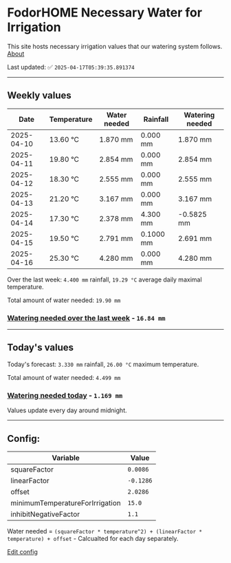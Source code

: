 # FodorHOME Necessary Water for Irrigation

This site hosts necessary irrigation values that our watering system follows. [About](https://github.com/redyau/irrigation)

Last updated: ✅ `2025-04-17T05:39:35.891374`

---

## Weekly values

| Date | Temperature | Water needed | Rainfall | Watering needed |
|-----|-----|-----|-----|-----|
| 2025-04-10 | 13.60 °C | 1.870 mm | 0.000 mm | 1.870 mm |
| 2025-04-11 | 19.80 °C | 2.854 mm | 0.000 mm | 2.854 mm |
| 2025-04-12 | 18.30 °C | 2.555 mm | 0.000 mm | 2.555 mm |
| 2025-04-13 | 21.20 °C | 3.167 mm | 0.000 mm | 3.167 mm |
| 2025-04-14 | 17.30 °C | 2.378 mm | 4.300 mm | -0.5825 mm |
| 2025-04-15 | 19.50 °C | 2.791 mm | 0.1000 mm | 2.691 mm |
| 2025-04-16 | 25.30 °C | 4.280 mm | 0.000 mm | 4.280 mm |


Over the last week: `4.400 mm` rainfall, `19.29 °C` average daily maximal temperature.

Total amount of water needed: `19.90 mm`

### [Watering needed over the last week](lastweek.txt) - `16.84 mm`

---

## Today's values

Today's forecast: `3.330 mm` rainfall, `26.00 °C` maximum temperature.

Total amount of water needed: `4.499 mm`

### [Watering needed today](today.txt) - `1.169 mm`

Values update every day around midnight.

---

## Config:

| Variable | Value |
|-----|-----|
| squareFactor | `0.0086` |
| linearFactor | `-0.1286` |
| offset | `2.0286` |
| minimumTemperatureForIrrigation | `15.0` |
| inhibitNegativeFactor | `1.1` |

Water needed = `(squareFactor * temperature^2) + (linearFactor * temperature) + offset` - Calcualted for each day separately.

[Edit config](https://github.com/RedyAu/irrigation/edit/main/config.json)
